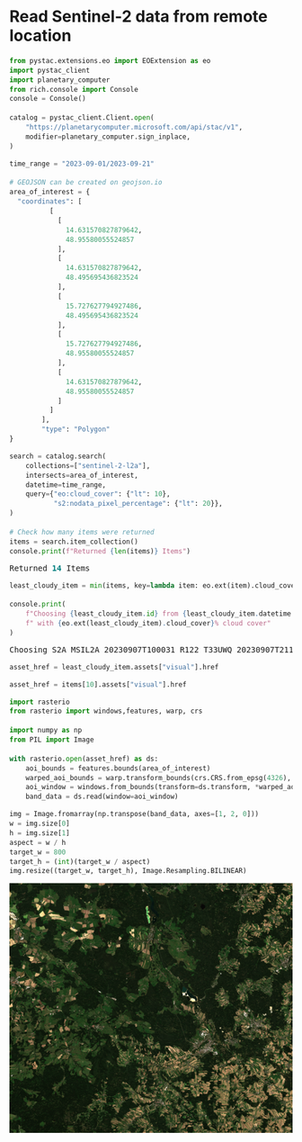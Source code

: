 # Read Sentinel-2 data from remote location


```python
from pystac.extensions.eo import EOExtension as eo
import pystac_client
import planetary_computer
from rich.console import Console
console = Console()

catalog = pystac_client.Client.open(
    "https://planetarycomputer.microsoft.com/api/stac/v1",
    modifier=planetary_computer.sign_inplace,
)
```


```python
time_range = "2023-09-01/2023-09-21"

# GEOJSON can be created on geojson.io
area_of_interest = {
  "coordinates": [
          [
            [
              14.631570827879642,
              48.95580055524857
            ],
            [
              14.631570827879642,
              48.495695436823524
            ],
            [
              15.727627794927486,
              48.495695436823524
            ],
            [
              15.727627794927486,
              48.95580055524857
            ],
            [
              14.631570827879642,
              48.95580055524857
            ]
          ]
        ],
        "type": "Polygon"
}
```


```python
search = catalog.search(
    collections=["sentinel-2-l2a"],
    intersects=area_of_interest,
    datetime=time_range,
    query={"eo:cloud_cover": {"lt": 10},
           "s2:nodata_pixel_percentage": {"lt": 20}},
)

# Check how many items were returned
items = search.item_collection()
console.print(f"Returned {len(items)} Items")
```


<pre style="white-space:pre;overflow-x:auto;line-height:normal;font-family:Menlo,'DejaVu Sans Mono',consolas,'Courier New',monospace">Returned <span style="color: #008080; text-decoration-color: #008080; font-weight: bold">14</span> Items
</pre>




```python
least_cloudy_item = min(items, key=lambda item: eo.ext(item).cloud_cover)

console.print(
    f"Choosing {least_cloudy_item.id} from {least_cloudy_item.datetime.date()}"
    f" with {eo.ext(least_cloudy_item).cloud_cover}% cloud cover"
)
```


<pre style="white-space:pre;overflow-x:auto;line-height:normal;font-family:Menlo,'DejaVu Sans Mono',consolas,'Courier New',monospace">Choosing S2A_MSIL2A_20230907T100031_R122_T33UWQ_20230907T211348 from <span style="color: #008080; text-decoration-color: #008080; font-weight: bold">2023</span>-<span style="color: #008080; text-decoration-color: #008080; font-weight: bold">09</span>-<span style="color: #008080; text-decoration-color: #008080; font-weight: bold">07</span> with <span style="color: #008080; text-decoration-color: #008080; font-weight: bold">0.000488</span>% cloud cover
</pre>




```python
asset_href = least_cloudy_item.assets["visual"].href
```


```python
asset_href = items[10].assets["visual"].href
```


```python
import rasterio
from rasterio import windows,features, warp, crs

import numpy as np
from PIL import Image

with rasterio.open(asset_href) as ds:
    aoi_bounds = features.bounds(area_of_interest)
    warped_aoi_bounds = warp.transform_bounds(crs.CRS.from_epsg(4326), ds.crs, *aoi_bounds)
    aoi_window = windows.from_bounds(transform=ds.transform, *warped_aoi_bounds)
    band_data = ds.read(window=aoi_window)
```


```python
img = Image.fromarray(np.transpose(band_data, axes=[1, 2, 0]))
w = img.size[0]
h = img.size[1]
aspect = w / h
target_w = 800
target_h = (int)(target_w / aspect)
img.resize((target_w, target_h), Image.Resampling.BILINEAR)
```




    
![png](Sentinel-2_files/Sentinel-2_8_0.png)
    




```python

```
